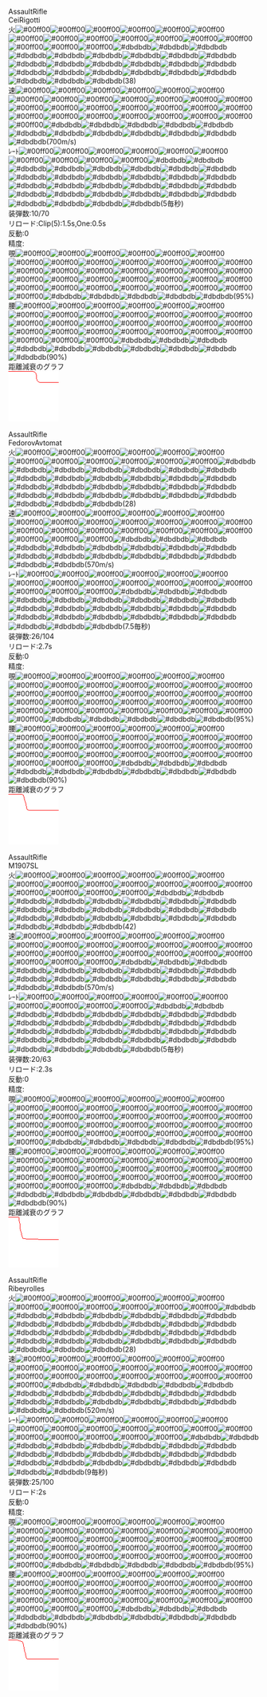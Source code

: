   
AssaultRifle  
CeiRigotti  
火![#00ff00](http://placehold.jp/00ff00/00ff00/10x10.png)![#00ff00](http://placehold.jp/00ff00/00ff00/10x10.png)![#00ff00](http://placehold.jp/00ff00/00ff00/10x10.png)![#00ff00](http://placehold.jp/00ff00/00ff00/10x10.png)![#00ff00](http://placehold.jp/00ff00/00ff00/10x10.png)![#00ff00](http://placehold.jp/00ff00/00ff00/10x10.png)![#00ff00](http://placehold.jp/00ff00/00ff00/10x10.png)![#00ff00](http://placehold.jp/00ff00/00ff00/10x10.png)![#00ff00](http://placehold.jp/00ff00/00ff00/10x10.png)![#00ff00](http://placehold.jp/00ff00/00ff00/10x10.png)![#00ff00](http://placehold.jp/00ff00/00ff00/10x10.png)![#00ff00](http://placehold.jp/00ff00/00ff00/10x10.png)![#00ff00](http://placehold.jp/00ff00/00ff00/10x10.png)![#00ff00](http://placehold.jp/00ff00/00ff00/10x10.png)![#00ff00](http://placehold.jp/00ff00/00ff00/10x10.png)![#00ff00](http://placehold.jp/00ff00/00ff00/10x10.png)![#dbdbdb](http://placehold.jp/000000/0000000/10x10.png)![#dbdbdb](http://placehold.jp/000000/0000000/10x10.png)![#dbdbdb](http://placehold.jp/000000/0000000/10x10.png)![#dbdbdb](http://placehold.jp/000000/0000000/10x10.png)![#dbdbdb](http://placehold.jp/000000/0000000/10x10.png)![#dbdbdb](http://placehold.jp/000000/0000000/10x10.png)![#dbdbdb](http://placehold.jp/000000/0000000/10x10.png)![#dbdbdb](http://placehold.jp/000000/0000000/10x10.png)![#dbdbdb](http://placehold.jp/000000/0000000/10x10.png)![#dbdbdb](http://placehold.jp/000000/0000000/10x10.png)![#dbdbdb](http://placehold.jp/000000/0000000/10x10.png)![#dbdbdb](http://placehold.jp/000000/0000000/10x10.png)![#dbdbdb](http://placehold.jp/000000/0000000/10x10.png)![#dbdbdb](http://placehold.jp/000000/0000000/10x10.png)![#dbdbdb](http://placehold.jp/000000/0000000/10x10.png)![#dbdbdb](http://placehold.jp/000000/0000000/10x10.png)![#dbdbdb](http://placehold.jp/000000/0000000/10x10.png)![#dbdbdb](http://placehold.jp/000000/0000000/10x10.png)![#dbdbdb](http://placehold.jp/000000/0000000/10x10.png)![#dbdbdb](http://placehold.jp/000000/0000000/10x10.png)![#dbdbdb](http://placehold.jp/000000/0000000/10x10.png)![#dbdbdb](http://placehold.jp/000000/0000000/10x10.png)![#dbdbdb](http://placehold.jp/000000/0000000/10x10.png)![#dbdbdb](http://placehold.jp/000000/0000000/10x10.png)(38)  
速![#00ff00](http://placehold.jp/00ff00/00ff00/10x10.png)![#00ff00](http://placehold.jp/00ff00/00ff00/10x10.png)![#00ff00](http://placehold.jp/00ff00/00ff00/10x10.png)![#00ff00](http://placehold.jp/00ff00/00ff00/10x10.png)![#00ff00](http://placehold.jp/00ff00/00ff00/10x10.png)![#00ff00](http://placehold.jp/00ff00/00ff00/10x10.png)![#00ff00](http://placehold.jp/00ff00/00ff00/10x10.png)![#00ff00](http://placehold.jp/00ff00/00ff00/10x10.png)![#00ff00](http://placehold.jp/00ff00/00ff00/10x10.png)![#00ff00](http://placehold.jp/00ff00/00ff00/10x10.png)![#00ff00](http://placehold.jp/00ff00/00ff00/10x10.png)![#00ff00](http://placehold.jp/00ff00/00ff00/10x10.png)![#00ff00](http://placehold.jp/00ff00/00ff00/10x10.png)![#00ff00](http://placehold.jp/00ff00/00ff00/10x10.png)![#00ff00](http://placehold.jp/00ff00/00ff00/10x10.png)![#00ff00](http://placehold.jp/00ff00/00ff00/10x10.png)![#00ff00](http://placehold.jp/00ff00/00ff00/10x10.png)![#00ff00](http://placehold.jp/00ff00/00ff00/10x10.png)![#00ff00](http://placehold.jp/00ff00/00ff00/10x10.png)![#00ff00](http://placehold.jp/00ff00/00ff00/10x10.png)![#00ff00](http://placehold.jp/00ff00/00ff00/10x10.png)![#00ff00](http://placehold.jp/00ff00/00ff00/10x10.png)![#00ff00](http://placehold.jp/00ff00/00ff00/10x10.png)![#00ff00](http://placehold.jp/00ff00/00ff00/10x10.png)![#00ff00](http://placehold.jp/00ff00/00ff00/10x10.png)![#00ff00](http://placehold.jp/00ff00/00ff00/10x10.png)![#00ff00](http://placehold.jp/00ff00/00ff00/10x10.png)![#00ff00](http://placehold.jp/00ff00/00ff00/10x10.png)![#dbdbdb](http://placehold.jp/000000/0000000/10x10.png)![#dbdbdb](http://placehold.jp/000000/0000000/10x10.png)![#dbdbdb](http://placehold.jp/000000/0000000/10x10.png)![#dbdbdb](http://placehold.jp/000000/0000000/10x10.png)![#dbdbdb](http://placehold.jp/000000/0000000/10x10.png)![#dbdbdb](http://placehold.jp/000000/0000000/10x10.png)![#dbdbdb](http://placehold.jp/000000/0000000/10x10.png)![#dbdbdb](http://placehold.jp/000000/0000000/10x10.png)![#dbdbdb](http://placehold.jp/000000/0000000/10x10.png)![#dbdbdb](http://placehold.jp/000000/0000000/10x10.png)![#dbdbdb](http://placehold.jp/000000/0000000/10x10.png)![#dbdbdb](http://placehold.jp/000000/0000000/10x10.png)(700m/s)  
ﾚｰﾄ![#00ff00](http://placehold.jp/00ff00/00ff00/10x10.png)![#00ff00](http://placehold.jp/00ff00/00ff00/10x10.png)![#00ff00](http://placehold.jp/00ff00/00ff00/10x10.png)![#00ff00](http://placehold.jp/00ff00/00ff00/10x10.png)![#00ff00](http://placehold.jp/00ff00/00ff00/10x10.png)![#00ff00](http://placehold.jp/00ff00/00ff00/10x10.png)![#00ff00](http://placehold.jp/00ff00/00ff00/10x10.png)![#00ff00](http://placehold.jp/00ff00/00ff00/10x10.png)![#00ff00](http://placehold.jp/00ff00/00ff00/10x10.png)![#00ff00](http://placehold.jp/00ff00/00ff00/10x10.png)![#dbdbdb](http://placehold.jp/000000/0000000/10x10.png)![#dbdbdb](http://placehold.jp/000000/0000000/10x10.png)![#dbdbdb](http://placehold.jp/000000/0000000/10x10.png)![#dbdbdb](http://placehold.jp/000000/0000000/10x10.png)![#dbdbdb](http://placehold.jp/000000/0000000/10x10.png)![#dbdbdb](http://placehold.jp/000000/0000000/10x10.png)![#dbdbdb](http://placehold.jp/000000/0000000/10x10.png)![#dbdbdb](http://placehold.jp/000000/0000000/10x10.png)![#dbdbdb](http://placehold.jp/000000/0000000/10x10.png)![#dbdbdb](http://placehold.jp/000000/0000000/10x10.png)![#dbdbdb](http://placehold.jp/000000/0000000/10x10.png)![#dbdbdb](http://placehold.jp/000000/0000000/10x10.png)![#dbdbdb](http://placehold.jp/000000/0000000/10x10.png)![#dbdbdb](http://placehold.jp/000000/0000000/10x10.png)![#dbdbdb](http://placehold.jp/000000/0000000/10x10.png)![#dbdbdb](http://placehold.jp/000000/0000000/10x10.png)![#dbdbdb](http://placehold.jp/000000/0000000/10x10.png)![#dbdbdb](http://placehold.jp/000000/0000000/10x10.png)![#dbdbdb](http://placehold.jp/000000/0000000/10x10.png)![#dbdbdb](http://placehold.jp/000000/0000000/10x10.png)![#dbdbdb](http://placehold.jp/000000/0000000/10x10.png)![#dbdbdb](http://placehold.jp/000000/0000000/10x10.png)![#dbdbdb](http://placehold.jp/000000/0000000/10x10.png)![#dbdbdb](http://placehold.jp/000000/0000000/10x10.png)![#dbdbdb](http://placehold.jp/000000/0000000/10x10.png)![#dbdbdb](http://placehold.jp/000000/0000000/10x10.png)![#dbdbdb](http://placehold.jp/000000/0000000/10x10.png)![#dbdbdb](http://placehold.jp/000000/0000000/10x10.png)![#dbdbdb](http://placehold.jp/000000/0000000/10x10.png)![#dbdbdb](http://placehold.jp/000000/0000000/10x10.png)(5毎秒)  
装弾数:10/70  
リロード:Clip(5):1.5s,One:0.5s  
反動:0  
精度:  
覗![#00ff00](http://placehold.jp/00ff00/00ff00/10x10.png)![#00ff00](http://placehold.jp/00ff00/00ff00/10x10.png)![#00ff00](http://placehold.jp/00ff00/00ff00/10x10.png)![#00ff00](http://placehold.jp/00ff00/00ff00/10x10.png)![#00ff00](http://placehold.jp/00ff00/00ff00/10x10.png)![#00ff00](http://placehold.jp/00ff00/00ff00/10x10.png)![#00ff00](http://placehold.jp/00ff00/00ff00/10x10.png)![#00ff00](http://placehold.jp/00ff00/00ff00/10x10.png)![#00ff00](http://placehold.jp/00ff00/00ff00/10x10.png)![#00ff00](http://placehold.jp/00ff00/00ff00/10x10.png)![#00ff00](http://placehold.jp/00ff00/00ff00/10x10.png)![#00ff00](http://placehold.jp/00ff00/00ff00/10x10.png)![#00ff00](http://placehold.jp/00ff00/00ff00/10x10.png)![#00ff00](http://placehold.jp/00ff00/00ff00/10x10.png)![#00ff00](http://placehold.jp/00ff00/00ff00/10x10.png)![#00ff00](http://placehold.jp/00ff00/00ff00/10x10.png)![#00ff00](http://placehold.jp/00ff00/00ff00/10x10.png)![#00ff00](http://placehold.jp/00ff00/00ff00/10x10.png)![#00ff00](http://placehold.jp/00ff00/00ff00/10x10.png)![#00ff00](http://placehold.jp/00ff00/00ff00/10x10.png)![#00ff00](http://placehold.jp/00ff00/00ff00/10x10.png)![#00ff00](http://placehold.jp/00ff00/00ff00/10x10.png)![#00ff00](http://placehold.jp/00ff00/00ff00/10x10.png)![#00ff00](http://placehold.jp/00ff00/00ff00/10x10.png)![#00ff00](http://placehold.jp/00ff00/00ff00/10x10.png)![#00ff00](http://placehold.jp/00ff00/00ff00/10x10.png)![#00ff00](http://placehold.jp/00ff00/00ff00/10x10.png)![#00ff00](http://placehold.jp/00ff00/00ff00/10x10.png)![#00ff00](http://placehold.jp/00ff00/00ff00/10x10.png)![#00ff00](http://placehold.jp/00ff00/00ff00/10x10.png)![#00ff00](http://placehold.jp/00ff00/00ff00/10x10.png)![#00ff00](http://placehold.jp/00ff00/00ff00/10x10.png)![#00ff00](http://placehold.jp/00ff00/00ff00/10x10.png)![#00ff00](http://placehold.jp/00ff00/00ff00/10x10.png)![#00ff00](http://placehold.jp/00ff00/00ff00/10x10.png)![#dbdbdb](http://placehold.jp/000000/0000000/10x10.png)![#dbdbdb](http://placehold.jp/000000/0000000/10x10.png)![#dbdbdb](http://placehold.jp/000000/0000000/10x10.png)![#dbdbdb](http://placehold.jp/000000/0000000/10x10.png)![#dbdbdb](http://placehold.jp/000000/0000000/10x10.png)(95%)  
腰![#00ff00](http://placehold.jp/00ff00/00ff00/10x10.png)![#00ff00](http://placehold.jp/00ff00/00ff00/10x10.png)![#00ff00](http://placehold.jp/00ff00/00ff00/10x10.png)![#00ff00](http://placehold.jp/00ff00/00ff00/10x10.png)![#00ff00](http://placehold.jp/00ff00/00ff00/10x10.png)![#00ff00](http://placehold.jp/00ff00/00ff00/10x10.png)![#00ff00](http://placehold.jp/00ff00/00ff00/10x10.png)![#00ff00](http://placehold.jp/00ff00/00ff00/10x10.png)![#00ff00](http://placehold.jp/00ff00/00ff00/10x10.png)![#00ff00](http://placehold.jp/00ff00/00ff00/10x10.png)![#00ff00](http://placehold.jp/00ff00/00ff00/10x10.png)![#00ff00](http://placehold.jp/00ff00/00ff00/10x10.png)![#00ff00](http://placehold.jp/00ff00/00ff00/10x10.png)![#00ff00](http://placehold.jp/00ff00/00ff00/10x10.png)![#00ff00](http://placehold.jp/00ff00/00ff00/10x10.png)![#00ff00](http://placehold.jp/00ff00/00ff00/10x10.png)![#00ff00](http://placehold.jp/00ff00/00ff00/10x10.png)![#00ff00](http://placehold.jp/00ff00/00ff00/10x10.png)![#00ff00](http://placehold.jp/00ff00/00ff00/10x10.png)![#00ff00](http://placehold.jp/00ff00/00ff00/10x10.png)![#00ff00](http://placehold.jp/00ff00/00ff00/10x10.png)![#00ff00](http://placehold.jp/00ff00/00ff00/10x10.png)![#00ff00](http://placehold.jp/00ff00/00ff00/10x10.png)![#00ff00](http://placehold.jp/00ff00/00ff00/10x10.png)![#00ff00](http://placehold.jp/00ff00/00ff00/10x10.png)![#00ff00](http://placehold.jp/00ff00/00ff00/10x10.png)![#00ff00](http://placehold.jp/00ff00/00ff00/10x10.png)![#00ff00](http://placehold.jp/00ff00/00ff00/10x10.png)![#00ff00](http://placehold.jp/00ff00/00ff00/10x10.png)![#00ff00](http://placehold.jp/00ff00/00ff00/10x10.png)![#dbdbdb](http://placehold.jp/000000/0000000/10x10.png)![#dbdbdb](http://placehold.jp/000000/0000000/10x10.png)![#dbdbdb](http://placehold.jp/000000/0000000/10x10.png)![#dbdbdb](http://placehold.jp/000000/0000000/10x10.png)![#dbdbdb](http://placehold.jp/000000/0000000/10x10.png)![#dbdbdb](http://placehold.jp/000000/0000000/10x10.png)![#dbdbdb](http://placehold.jp/000000/0000000/10x10.png)![#dbdbdb](http://placehold.jp/000000/0000000/10x10.png)![#dbdbdb](http://placehold.jp/000000/0000000/10x10.png)![#dbdbdb](http://placehold.jp/000000/0000000/10x10.png)(90%)  
距離減衰のグラフ  
![CeiRigotti](https://raw.githubusercontent.com/MineDeepRock/MineDeepRock.github.io/master/data/CeiRigotti.png)
  
AssaultRifle  
FedorovAvtomat  
火![#00ff00](http://placehold.jp/00ff00/00ff00/10x10.png)![#00ff00](http://placehold.jp/00ff00/00ff00/10x10.png)![#00ff00](http://placehold.jp/00ff00/00ff00/10x10.png)![#00ff00](http://placehold.jp/00ff00/00ff00/10x10.png)![#00ff00](http://placehold.jp/00ff00/00ff00/10x10.png)![#00ff00](http://placehold.jp/00ff00/00ff00/10x10.png)![#00ff00](http://placehold.jp/00ff00/00ff00/10x10.png)![#00ff00](http://placehold.jp/00ff00/00ff00/10x10.png)![#00ff00](http://placehold.jp/00ff00/00ff00/10x10.png)![#00ff00](http://placehold.jp/00ff00/00ff00/10x10.png)![#00ff00](http://placehold.jp/00ff00/00ff00/10x10.png)![#00ff00](http://placehold.jp/00ff00/00ff00/10x10.png)![#dbdbdb](http://placehold.jp/000000/0000000/10x10.png)![#dbdbdb](http://placehold.jp/000000/0000000/10x10.png)![#dbdbdb](http://placehold.jp/000000/0000000/10x10.png)![#dbdbdb](http://placehold.jp/000000/0000000/10x10.png)![#dbdbdb](http://placehold.jp/000000/0000000/10x10.png)![#dbdbdb](http://placehold.jp/000000/0000000/10x10.png)![#dbdbdb](http://placehold.jp/000000/0000000/10x10.png)![#dbdbdb](http://placehold.jp/000000/0000000/10x10.png)![#dbdbdb](http://placehold.jp/000000/0000000/10x10.png)![#dbdbdb](http://placehold.jp/000000/0000000/10x10.png)![#dbdbdb](http://placehold.jp/000000/0000000/10x10.png)![#dbdbdb](http://placehold.jp/000000/0000000/10x10.png)![#dbdbdb](http://placehold.jp/000000/0000000/10x10.png)![#dbdbdb](http://placehold.jp/000000/0000000/10x10.png)![#dbdbdb](http://placehold.jp/000000/0000000/10x10.png)![#dbdbdb](http://placehold.jp/000000/0000000/10x10.png)![#dbdbdb](http://placehold.jp/000000/0000000/10x10.png)![#dbdbdb](http://placehold.jp/000000/0000000/10x10.png)![#dbdbdb](http://placehold.jp/000000/0000000/10x10.png)![#dbdbdb](http://placehold.jp/000000/0000000/10x10.png)![#dbdbdb](http://placehold.jp/000000/0000000/10x10.png)![#dbdbdb](http://placehold.jp/000000/0000000/10x10.png)![#dbdbdb](http://placehold.jp/000000/0000000/10x10.png)![#dbdbdb](http://placehold.jp/000000/0000000/10x10.png)![#dbdbdb](http://placehold.jp/000000/0000000/10x10.png)![#dbdbdb](http://placehold.jp/000000/0000000/10x10.png)![#dbdbdb](http://placehold.jp/000000/0000000/10x10.png)![#dbdbdb](http://placehold.jp/000000/0000000/10x10.png)(28)  
速![#00ff00](http://placehold.jp/00ff00/00ff00/10x10.png)![#00ff00](http://placehold.jp/00ff00/00ff00/10x10.png)![#00ff00](http://placehold.jp/00ff00/00ff00/10x10.png)![#00ff00](http://placehold.jp/00ff00/00ff00/10x10.png)![#00ff00](http://placehold.jp/00ff00/00ff00/10x10.png)![#00ff00](http://placehold.jp/00ff00/00ff00/10x10.png)![#00ff00](http://placehold.jp/00ff00/00ff00/10x10.png)![#00ff00](http://placehold.jp/00ff00/00ff00/10x10.png)![#00ff00](http://placehold.jp/00ff00/00ff00/10x10.png)![#00ff00](http://placehold.jp/00ff00/00ff00/10x10.png)![#00ff00](http://placehold.jp/00ff00/00ff00/10x10.png)![#00ff00](http://placehold.jp/00ff00/00ff00/10x10.png)![#00ff00](http://placehold.jp/00ff00/00ff00/10x10.png)![#00ff00](http://placehold.jp/00ff00/00ff00/10x10.png)![#00ff00](http://placehold.jp/00ff00/00ff00/10x10.png)![#00ff00](http://placehold.jp/00ff00/00ff00/10x10.png)![#00ff00](http://placehold.jp/00ff00/00ff00/10x10.png)![#00ff00](http://placehold.jp/00ff00/00ff00/10x10.png)![#00ff00](http://placehold.jp/00ff00/00ff00/10x10.png)![#00ff00](http://placehold.jp/00ff00/00ff00/10x10.png)![#00ff00](http://placehold.jp/00ff00/00ff00/10x10.png)![#00ff00](http://placehold.jp/00ff00/00ff00/10x10.png)![#00ff00](http://placehold.jp/00ff00/00ff00/10x10.png)![#dbdbdb](http://placehold.jp/000000/0000000/10x10.png)![#dbdbdb](http://placehold.jp/000000/0000000/10x10.png)![#dbdbdb](http://placehold.jp/000000/0000000/10x10.png)![#dbdbdb](http://placehold.jp/000000/0000000/10x10.png)![#dbdbdb](http://placehold.jp/000000/0000000/10x10.png)![#dbdbdb](http://placehold.jp/000000/0000000/10x10.png)![#dbdbdb](http://placehold.jp/000000/0000000/10x10.png)![#dbdbdb](http://placehold.jp/000000/0000000/10x10.png)![#dbdbdb](http://placehold.jp/000000/0000000/10x10.png)![#dbdbdb](http://placehold.jp/000000/0000000/10x10.png)![#dbdbdb](http://placehold.jp/000000/0000000/10x10.png)![#dbdbdb](http://placehold.jp/000000/0000000/10x10.png)![#dbdbdb](http://placehold.jp/000000/0000000/10x10.png)![#dbdbdb](http://placehold.jp/000000/0000000/10x10.png)![#dbdbdb](http://placehold.jp/000000/0000000/10x10.png)![#dbdbdb](http://placehold.jp/000000/0000000/10x10.png)![#dbdbdb](http://placehold.jp/000000/0000000/10x10.png)(570m/s)  
ﾚｰﾄ![#00ff00](http://placehold.jp/00ff00/00ff00/10x10.png)![#00ff00](http://placehold.jp/00ff00/00ff00/10x10.png)![#00ff00](http://placehold.jp/00ff00/00ff00/10x10.png)![#00ff00](http://placehold.jp/00ff00/00ff00/10x10.png)![#00ff00](http://placehold.jp/00ff00/00ff00/10x10.png)![#00ff00](http://placehold.jp/00ff00/00ff00/10x10.png)![#00ff00](http://placehold.jp/00ff00/00ff00/10x10.png)![#00ff00](http://placehold.jp/00ff00/00ff00/10x10.png)![#00ff00](http://placehold.jp/00ff00/00ff00/10x10.png)![#00ff00](http://placehold.jp/00ff00/00ff00/10x10.png)![#00ff00](http://placehold.jp/00ff00/00ff00/10x10.png)![#00ff00](http://placehold.jp/00ff00/00ff00/10x10.png)![#00ff00](http://placehold.jp/00ff00/00ff00/10x10.png)![#00ff00](http://placehold.jp/00ff00/00ff00/10x10.png)![#00ff00](http://placehold.jp/00ff00/00ff00/10x10.png)![#00ff00](http://placehold.jp/00ff00/00ff00/10x10.png)![#dbdbdb](http://placehold.jp/000000/0000000/10x10.png)![#dbdbdb](http://placehold.jp/000000/0000000/10x10.png)![#dbdbdb](http://placehold.jp/000000/0000000/10x10.png)![#dbdbdb](http://placehold.jp/000000/0000000/10x10.png)![#dbdbdb](http://placehold.jp/000000/0000000/10x10.png)![#dbdbdb](http://placehold.jp/000000/0000000/10x10.png)![#dbdbdb](http://placehold.jp/000000/0000000/10x10.png)![#dbdbdb](http://placehold.jp/000000/0000000/10x10.png)![#dbdbdb](http://placehold.jp/000000/0000000/10x10.png)![#dbdbdb](http://placehold.jp/000000/0000000/10x10.png)![#dbdbdb](http://placehold.jp/000000/0000000/10x10.png)![#dbdbdb](http://placehold.jp/000000/0000000/10x10.png)![#dbdbdb](http://placehold.jp/000000/0000000/10x10.png)![#dbdbdb](http://placehold.jp/000000/0000000/10x10.png)![#dbdbdb](http://placehold.jp/000000/0000000/10x10.png)![#dbdbdb](http://placehold.jp/000000/0000000/10x10.png)![#dbdbdb](http://placehold.jp/000000/0000000/10x10.png)![#dbdbdb](http://placehold.jp/000000/0000000/10x10.png)![#dbdbdb](http://placehold.jp/000000/0000000/10x10.png)![#dbdbdb](http://placehold.jp/000000/0000000/10x10.png)![#dbdbdb](http://placehold.jp/000000/0000000/10x10.png)![#dbdbdb](http://placehold.jp/000000/0000000/10x10.png)![#dbdbdb](http://placehold.jp/000000/0000000/10x10.png)![#dbdbdb](http://placehold.jp/000000/0000000/10x10.png)(7.5毎秒)  
装弾数:26/104  
リロード:2.7s  
反動:0  
精度:  
覗![#00ff00](http://placehold.jp/00ff00/00ff00/10x10.png)![#00ff00](http://placehold.jp/00ff00/00ff00/10x10.png)![#00ff00](http://placehold.jp/00ff00/00ff00/10x10.png)![#00ff00](http://placehold.jp/00ff00/00ff00/10x10.png)![#00ff00](http://placehold.jp/00ff00/00ff00/10x10.png)![#00ff00](http://placehold.jp/00ff00/00ff00/10x10.png)![#00ff00](http://placehold.jp/00ff00/00ff00/10x10.png)![#00ff00](http://placehold.jp/00ff00/00ff00/10x10.png)![#00ff00](http://placehold.jp/00ff00/00ff00/10x10.png)![#00ff00](http://placehold.jp/00ff00/00ff00/10x10.png)![#00ff00](http://placehold.jp/00ff00/00ff00/10x10.png)![#00ff00](http://placehold.jp/00ff00/00ff00/10x10.png)![#00ff00](http://placehold.jp/00ff00/00ff00/10x10.png)![#00ff00](http://placehold.jp/00ff00/00ff00/10x10.png)![#00ff00](http://placehold.jp/00ff00/00ff00/10x10.png)![#00ff00](http://placehold.jp/00ff00/00ff00/10x10.png)![#00ff00](http://placehold.jp/00ff00/00ff00/10x10.png)![#00ff00](http://placehold.jp/00ff00/00ff00/10x10.png)![#00ff00](http://placehold.jp/00ff00/00ff00/10x10.png)![#00ff00](http://placehold.jp/00ff00/00ff00/10x10.png)![#00ff00](http://placehold.jp/00ff00/00ff00/10x10.png)![#00ff00](http://placehold.jp/00ff00/00ff00/10x10.png)![#00ff00](http://placehold.jp/00ff00/00ff00/10x10.png)![#00ff00](http://placehold.jp/00ff00/00ff00/10x10.png)![#00ff00](http://placehold.jp/00ff00/00ff00/10x10.png)![#00ff00](http://placehold.jp/00ff00/00ff00/10x10.png)![#00ff00](http://placehold.jp/00ff00/00ff00/10x10.png)![#00ff00](http://placehold.jp/00ff00/00ff00/10x10.png)![#00ff00](http://placehold.jp/00ff00/00ff00/10x10.png)![#00ff00](http://placehold.jp/00ff00/00ff00/10x10.png)![#00ff00](http://placehold.jp/00ff00/00ff00/10x10.png)![#00ff00](http://placehold.jp/00ff00/00ff00/10x10.png)![#00ff00](http://placehold.jp/00ff00/00ff00/10x10.png)![#00ff00](http://placehold.jp/00ff00/00ff00/10x10.png)![#00ff00](http://placehold.jp/00ff00/00ff00/10x10.png)![#dbdbdb](http://placehold.jp/000000/0000000/10x10.png)![#dbdbdb](http://placehold.jp/000000/0000000/10x10.png)![#dbdbdb](http://placehold.jp/000000/0000000/10x10.png)![#dbdbdb](http://placehold.jp/000000/0000000/10x10.png)![#dbdbdb](http://placehold.jp/000000/0000000/10x10.png)(95%)  
腰![#00ff00](http://placehold.jp/00ff00/00ff00/10x10.png)![#00ff00](http://placehold.jp/00ff00/00ff00/10x10.png)![#00ff00](http://placehold.jp/00ff00/00ff00/10x10.png)![#00ff00](http://placehold.jp/00ff00/00ff00/10x10.png)![#00ff00](http://placehold.jp/00ff00/00ff00/10x10.png)![#00ff00](http://placehold.jp/00ff00/00ff00/10x10.png)![#00ff00](http://placehold.jp/00ff00/00ff00/10x10.png)![#00ff00](http://placehold.jp/00ff00/00ff00/10x10.png)![#00ff00](http://placehold.jp/00ff00/00ff00/10x10.png)![#00ff00](http://placehold.jp/00ff00/00ff00/10x10.png)![#00ff00](http://placehold.jp/00ff00/00ff00/10x10.png)![#00ff00](http://placehold.jp/00ff00/00ff00/10x10.png)![#00ff00](http://placehold.jp/00ff00/00ff00/10x10.png)![#00ff00](http://placehold.jp/00ff00/00ff00/10x10.png)![#00ff00](http://placehold.jp/00ff00/00ff00/10x10.png)![#00ff00](http://placehold.jp/00ff00/00ff00/10x10.png)![#00ff00](http://placehold.jp/00ff00/00ff00/10x10.png)![#00ff00](http://placehold.jp/00ff00/00ff00/10x10.png)![#00ff00](http://placehold.jp/00ff00/00ff00/10x10.png)![#00ff00](http://placehold.jp/00ff00/00ff00/10x10.png)![#00ff00](http://placehold.jp/00ff00/00ff00/10x10.png)![#00ff00](http://placehold.jp/00ff00/00ff00/10x10.png)![#00ff00](http://placehold.jp/00ff00/00ff00/10x10.png)![#00ff00](http://placehold.jp/00ff00/00ff00/10x10.png)![#00ff00](http://placehold.jp/00ff00/00ff00/10x10.png)![#00ff00](http://placehold.jp/00ff00/00ff00/10x10.png)![#00ff00](http://placehold.jp/00ff00/00ff00/10x10.png)![#00ff00](http://placehold.jp/00ff00/00ff00/10x10.png)![#00ff00](http://placehold.jp/00ff00/00ff00/10x10.png)![#00ff00](http://placehold.jp/00ff00/00ff00/10x10.png)![#dbdbdb](http://placehold.jp/000000/0000000/10x10.png)![#dbdbdb](http://placehold.jp/000000/0000000/10x10.png)![#dbdbdb](http://placehold.jp/000000/0000000/10x10.png)![#dbdbdb](http://placehold.jp/000000/0000000/10x10.png)![#dbdbdb](http://placehold.jp/000000/0000000/10x10.png)![#dbdbdb](http://placehold.jp/000000/0000000/10x10.png)![#dbdbdb](http://placehold.jp/000000/0000000/10x10.png)![#dbdbdb](http://placehold.jp/000000/0000000/10x10.png)![#dbdbdb](http://placehold.jp/000000/0000000/10x10.png)![#dbdbdb](http://placehold.jp/000000/0000000/10x10.png)(90%)  
距離減衰のグラフ  
![FedorovAvtomat](https://raw.githubusercontent.com/MineDeepRock/MineDeepRock.github.io/master/data/FedorovAvtomat.png)
  
AssaultRifle  
M1907SL  
火![#00ff00](http://placehold.jp/00ff00/00ff00/10x10.png)![#00ff00](http://placehold.jp/00ff00/00ff00/10x10.png)![#00ff00](http://placehold.jp/00ff00/00ff00/10x10.png)![#00ff00](http://placehold.jp/00ff00/00ff00/10x10.png)![#00ff00](http://placehold.jp/00ff00/00ff00/10x10.png)![#00ff00](http://placehold.jp/00ff00/00ff00/10x10.png)![#00ff00](http://placehold.jp/00ff00/00ff00/10x10.png)![#00ff00](http://placehold.jp/00ff00/00ff00/10x10.png)![#00ff00](http://placehold.jp/00ff00/00ff00/10x10.png)![#00ff00](http://placehold.jp/00ff00/00ff00/10x10.png)![#00ff00](http://placehold.jp/00ff00/00ff00/10x10.png)![#00ff00](http://placehold.jp/00ff00/00ff00/10x10.png)![#00ff00](http://placehold.jp/00ff00/00ff00/10x10.png)![#00ff00](http://placehold.jp/00ff00/00ff00/10x10.png)![#00ff00](http://placehold.jp/00ff00/00ff00/10x10.png)![#00ff00](http://placehold.jp/00ff00/00ff00/10x10.png)![#00ff00](http://placehold.jp/00ff00/00ff00/10x10.png)![#dbdbdb](http://placehold.jp/000000/0000000/10x10.png)![#dbdbdb](http://placehold.jp/000000/0000000/10x10.png)![#dbdbdb](http://placehold.jp/000000/0000000/10x10.png)![#dbdbdb](http://placehold.jp/000000/0000000/10x10.png)![#dbdbdb](http://placehold.jp/000000/0000000/10x10.png)![#dbdbdb](http://placehold.jp/000000/0000000/10x10.png)![#dbdbdb](http://placehold.jp/000000/0000000/10x10.png)![#dbdbdb](http://placehold.jp/000000/0000000/10x10.png)![#dbdbdb](http://placehold.jp/000000/0000000/10x10.png)![#dbdbdb](http://placehold.jp/000000/0000000/10x10.png)![#dbdbdb](http://placehold.jp/000000/0000000/10x10.png)![#dbdbdb](http://placehold.jp/000000/0000000/10x10.png)![#dbdbdb](http://placehold.jp/000000/0000000/10x10.png)![#dbdbdb](http://placehold.jp/000000/0000000/10x10.png)![#dbdbdb](http://placehold.jp/000000/0000000/10x10.png)![#dbdbdb](http://placehold.jp/000000/0000000/10x10.png)![#dbdbdb](http://placehold.jp/000000/0000000/10x10.png)![#dbdbdb](http://placehold.jp/000000/0000000/10x10.png)![#dbdbdb](http://placehold.jp/000000/0000000/10x10.png)![#dbdbdb](http://placehold.jp/000000/0000000/10x10.png)![#dbdbdb](http://placehold.jp/000000/0000000/10x10.png)![#dbdbdb](http://placehold.jp/000000/0000000/10x10.png)![#dbdbdb](http://placehold.jp/000000/0000000/10x10.png)(42)  
速![#00ff00](http://placehold.jp/00ff00/00ff00/10x10.png)![#00ff00](http://placehold.jp/00ff00/00ff00/10x10.png)![#00ff00](http://placehold.jp/00ff00/00ff00/10x10.png)![#00ff00](http://placehold.jp/00ff00/00ff00/10x10.png)![#00ff00](http://placehold.jp/00ff00/00ff00/10x10.png)![#00ff00](http://placehold.jp/00ff00/00ff00/10x10.png)![#00ff00](http://placehold.jp/00ff00/00ff00/10x10.png)![#00ff00](http://placehold.jp/00ff00/00ff00/10x10.png)![#00ff00](http://placehold.jp/00ff00/00ff00/10x10.png)![#00ff00](http://placehold.jp/00ff00/00ff00/10x10.png)![#00ff00](http://placehold.jp/00ff00/00ff00/10x10.png)![#00ff00](http://placehold.jp/00ff00/00ff00/10x10.png)![#00ff00](http://placehold.jp/00ff00/00ff00/10x10.png)![#00ff00](http://placehold.jp/00ff00/00ff00/10x10.png)![#00ff00](http://placehold.jp/00ff00/00ff00/10x10.png)![#00ff00](http://placehold.jp/00ff00/00ff00/10x10.png)![#00ff00](http://placehold.jp/00ff00/00ff00/10x10.png)![#00ff00](http://placehold.jp/00ff00/00ff00/10x10.png)![#00ff00](http://placehold.jp/00ff00/00ff00/10x10.png)![#00ff00](http://placehold.jp/00ff00/00ff00/10x10.png)![#00ff00](http://placehold.jp/00ff00/00ff00/10x10.png)![#00ff00](http://placehold.jp/00ff00/00ff00/10x10.png)![#00ff00](http://placehold.jp/00ff00/00ff00/10x10.png)![#dbdbdb](http://placehold.jp/000000/0000000/10x10.png)![#dbdbdb](http://placehold.jp/000000/0000000/10x10.png)![#dbdbdb](http://placehold.jp/000000/0000000/10x10.png)![#dbdbdb](http://placehold.jp/000000/0000000/10x10.png)![#dbdbdb](http://placehold.jp/000000/0000000/10x10.png)![#dbdbdb](http://placehold.jp/000000/0000000/10x10.png)![#dbdbdb](http://placehold.jp/000000/0000000/10x10.png)![#dbdbdb](http://placehold.jp/000000/0000000/10x10.png)![#dbdbdb](http://placehold.jp/000000/0000000/10x10.png)![#dbdbdb](http://placehold.jp/000000/0000000/10x10.png)![#dbdbdb](http://placehold.jp/000000/0000000/10x10.png)![#dbdbdb](http://placehold.jp/000000/0000000/10x10.png)![#dbdbdb](http://placehold.jp/000000/0000000/10x10.png)![#dbdbdb](http://placehold.jp/000000/0000000/10x10.png)![#dbdbdb](http://placehold.jp/000000/0000000/10x10.png)![#dbdbdb](http://placehold.jp/000000/0000000/10x10.png)![#dbdbdb](http://placehold.jp/000000/0000000/10x10.png)(570m/s)  
ﾚｰﾄ![#00ff00](http://placehold.jp/00ff00/00ff00/10x10.png)![#00ff00](http://placehold.jp/00ff00/00ff00/10x10.png)![#00ff00](http://placehold.jp/00ff00/00ff00/10x10.png)![#00ff00](http://placehold.jp/00ff00/00ff00/10x10.png)![#00ff00](http://placehold.jp/00ff00/00ff00/10x10.png)![#00ff00](http://placehold.jp/00ff00/00ff00/10x10.png)![#00ff00](http://placehold.jp/00ff00/00ff00/10x10.png)![#00ff00](http://placehold.jp/00ff00/00ff00/10x10.png)![#00ff00](http://placehold.jp/00ff00/00ff00/10x10.png)![#00ff00](http://placehold.jp/00ff00/00ff00/10x10.png)![#dbdbdb](http://placehold.jp/000000/0000000/10x10.png)![#dbdbdb](http://placehold.jp/000000/0000000/10x10.png)![#dbdbdb](http://placehold.jp/000000/0000000/10x10.png)![#dbdbdb](http://placehold.jp/000000/0000000/10x10.png)![#dbdbdb](http://placehold.jp/000000/0000000/10x10.png)![#dbdbdb](http://placehold.jp/000000/0000000/10x10.png)![#dbdbdb](http://placehold.jp/000000/0000000/10x10.png)![#dbdbdb](http://placehold.jp/000000/0000000/10x10.png)![#dbdbdb](http://placehold.jp/000000/0000000/10x10.png)![#dbdbdb](http://placehold.jp/000000/0000000/10x10.png)![#dbdbdb](http://placehold.jp/000000/0000000/10x10.png)![#dbdbdb](http://placehold.jp/000000/0000000/10x10.png)![#dbdbdb](http://placehold.jp/000000/0000000/10x10.png)![#dbdbdb](http://placehold.jp/000000/0000000/10x10.png)![#dbdbdb](http://placehold.jp/000000/0000000/10x10.png)![#dbdbdb](http://placehold.jp/000000/0000000/10x10.png)![#dbdbdb](http://placehold.jp/000000/0000000/10x10.png)![#dbdbdb](http://placehold.jp/000000/0000000/10x10.png)![#dbdbdb](http://placehold.jp/000000/0000000/10x10.png)![#dbdbdb](http://placehold.jp/000000/0000000/10x10.png)![#dbdbdb](http://placehold.jp/000000/0000000/10x10.png)![#dbdbdb](http://placehold.jp/000000/0000000/10x10.png)![#dbdbdb](http://placehold.jp/000000/0000000/10x10.png)![#dbdbdb](http://placehold.jp/000000/0000000/10x10.png)![#dbdbdb](http://placehold.jp/000000/0000000/10x10.png)![#dbdbdb](http://placehold.jp/000000/0000000/10x10.png)![#dbdbdb](http://placehold.jp/000000/0000000/10x10.png)![#dbdbdb](http://placehold.jp/000000/0000000/10x10.png)![#dbdbdb](http://placehold.jp/000000/0000000/10x10.png)![#dbdbdb](http://placehold.jp/000000/0000000/10x10.png)(5毎秒)  
装弾数:20/63  
リロード:2.3s  
反動:0  
精度:  
覗![#00ff00](http://placehold.jp/00ff00/00ff00/10x10.png)![#00ff00](http://placehold.jp/00ff00/00ff00/10x10.png)![#00ff00](http://placehold.jp/00ff00/00ff00/10x10.png)![#00ff00](http://placehold.jp/00ff00/00ff00/10x10.png)![#00ff00](http://placehold.jp/00ff00/00ff00/10x10.png)![#00ff00](http://placehold.jp/00ff00/00ff00/10x10.png)![#00ff00](http://placehold.jp/00ff00/00ff00/10x10.png)![#00ff00](http://placehold.jp/00ff00/00ff00/10x10.png)![#00ff00](http://placehold.jp/00ff00/00ff00/10x10.png)![#00ff00](http://placehold.jp/00ff00/00ff00/10x10.png)![#00ff00](http://placehold.jp/00ff00/00ff00/10x10.png)![#00ff00](http://placehold.jp/00ff00/00ff00/10x10.png)![#00ff00](http://placehold.jp/00ff00/00ff00/10x10.png)![#00ff00](http://placehold.jp/00ff00/00ff00/10x10.png)![#00ff00](http://placehold.jp/00ff00/00ff00/10x10.png)![#00ff00](http://placehold.jp/00ff00/00ff00/10x10.png)![#00ff00](http://placehold.jp/00ff00/00ff00/10x10.png)![#00ff00](http://placehold.jp/00ff00/00ff00/10x10.png)![#00ff00](http://placehold.jp/00ff00/00ff00/10x10.png)![#00ff00](http://placehold.jp/00ff00/00ff00/10x10.png)![#00ff00](http://placehold.jp/00ff00/00ff00/10x10.png)![#00ff00](http://placehold.jp/00ff00/00ff00/10x10.png)![#00ff00](http://placehold.jp/00ff00/00ff00/10x10.png)![#00ff00](http://placehold.jp/00ff00/00ff00/10x10.png)![#00ff00](http://placehold.jp/00ff00/00ff00/10x10.png)![#00ff00](http://placehold.jp/00ff00/00ff00/10x10.png)![#00ff00](http://placehold.jp/00ff00/00ff00/10x10.png)![#00ff00](http://placehold.jp/00ff00/00ff00/10x10.png)![#00ff00](http://placehold.jp/00ff00/00ff00/10x10.png)![#00ff00](http://placehold.jp/00ff00/00ff00/10x10.png)![#00ff00](http://placehold.jp/00ff00/00ff00/10x10.png)![#00ff00](http://placehold.jp/00ff00/00ff00/10x10.png)![#00ff00](http://placehold.jp/00ff00/00ff00/10x10.png)![#00ff00](http://placehold.jp/00ff00/00ff00/10x10.png)![#00ff00](http://placehold.jp/00ff00/00ff00/10x10.png)![#dbdbdb](http://placehold.jp/000000/0000000/10x10.png)![#dbdbdb](http://placehold.jp/000000/0000000/10x10.png)![#dbdbdb](http://placehold.jp/000000/0000000/10x10.png)![#dbdbdb](http://placehold.jp/000000/0000000/10x10.png)![#dbdbdb](http://placehold.jp/000000/0000000/10x10.png)(95%)  
腰![#00ff00](http://placehold.jp/00ff00/00ff00/10x10.png)![#00ff00](http://placehold.jp/00ff00/00ff00/10x10.png)![#00ff00](http://placehold.jp/00ff00/00ff00/10x10.png)![#00ff00](http://placehold.jp/00ff00/00ff00/10x10.png)![#00ff00](http://placehold.jp/00ff00/00ff00/10x10.png)![#00ff00](http://placehold.jp/00ff00/00ff00/10x10.png)![#00ff00](http://placehold.jp/00ff00/00ff00/10x10.png)![#00ff00](http://placehold.jp/00ff00/00ff00/10x10.png)![#00ff00](http://placehold.jp/00ff00/00ff00/10x10.png)![#00ff00](http://placehold.jp/00ff00/00ff00/10x10.png)![#00ff00](http://placehold.jp/00ff00/00ff00/10x10.png)![#00ff00](http://placehold.jp/00ff00/00ff00/10x10.png)![#00ff00](http://placehold.jp/00ff00/00ff00/10x10.png)![#00ff00](http://placehold.jp/00ff00/00ff00/10x10.png)![#00ff00](http://placehold.jp/00ff00/00ff00/10x10.png)![#00ff00](http://placehold.jp/00ff00/00ff00/10x10.png)![#00ff00](http://placehold.jp/00ff00/00ff00/10x10.png)![#00ff00](http://placehold.jp/00ff00/00ff00/10x10.png)![#00ff00](http://placehold.jp/00ff00/00ff00/10x10.png)![#00ff00](http://placehold.jp/00ff00/00ff00/10x10.png)![#00ff00](http://placehold.jp/00ff00/00ff00/10x10.png)![#00ff00](http://placehold.jp/00ff00/00ff00/10x10.png)![#00ff00](http://placehold.jp/00ff00/00ff00/10x10.png)![#00ff00](http://placehold.jp/00ff00/00ff00/10x10.png)![#00ff00](http://placehold.jp/00ff00/00ff00/10x10.png)![#00ff00](http://placehold.jp/00ff00/00ff00/10x10.png)![#00ff00](http://placehold.jp/00ff00/00ff00/10x10.png)![#00ff00](http://placehold.jp/00ff00/00ff00/10x10.png)![#00ff00](http://placehold.jp/00ff00/00ff00/10x10.png)![#00ff00](http://placehold.jp/00ff00/00ff00/10x10.png)![#dbdbdb](http://placehold.jp/000000/0000000/10x10.png)![#dbdbdb](http://placehold.jp/000000/0000000/10x10.png)![#dbdbdb](http://placehold.jp/000000/0000000/10x10.png)![#dbdbdb](http://placehold.jp/000000/0000000/10x10.png)![#dbdbdb](http://placehold.jp/000000/0000000/10x10.png)![#dbdbdb](http://placehold.jp/000000/0000000/10x10.png)![#dbdbdb](http://placehold.jp/000000/0000000/10x10.png)![#dbdbdb](http://placehold.jp/000000/0000000/10x10.png)![#dbdbdb](http://placehold.jp/000000/0000000/10x10.png)![#dbdbdb](http://placehold.jp/000000/0000000/10x10.png)(90%)  
距離減衰のグラフ  
![M1907SL](https://raw.githubusercontent.com/MineDeepRock/MineDeepRock.github.io/master/data/M1907SL.png)
  
AssaultRifle  
Ribeyrolles  
火![#00ff00](http://placehold.jp/00ff00/00ff00/10x10.png)![#00ff00](http://placehold.jp/00ff00/00ff00/10x10.png)![#00ff00](http://placehold.jp/00ff00/00ff00/10x10.png)![#00ff00](http://placehold.jp/00ff00/00ff00/10x10.png)![#00ff00](http://placehold.jp/00ff00/00ff00/10x10.png)![#00ff00](http://placehold.jp/00ff00/00ff00/10x10.png)![#00ff00](http://placehold.jp/00ff00/00ff00/10x10.png)![#00ff00](http://placehold.jp/00ff00/00ff00/10x10.png)![#00ff00](http://placehold.jp/00ff00/00ff00/10x10.png)![#00ff00](http://placehold.jp/00ff00/00ff00/10x10.png)![#00ff00](http://placehold.jp/00ff00/00ff00/10x10.png)![#00ff00](http://placehold.jp/00ff00/00ff00/10x10.png)![#dbdbdb](http://placehold.jp/000000/0000000/10x10.png)![#dbdbdb](http://placehold.jp/000000/0000000/10x10.png)![#dbdbdb](http://placehold.jp/000000/0000000/10x10.png)![#dbdbdb](http://placehold.jp/000000/0000000/10x10.png)![#dbdbdb](http://placehold.jp/000000/0000000/10x10.png)![#dbdbdb](http://placehold.jp/000000/0000000/10x10.png)![#dbdbdb](http://placehold.jp/000000/0000000/10x10.png)![#dbdbdb](http://placehold.jp/000000/0000000/10x10.png)![#dbdbdb](http://placehold.jp/000000/0000000/10x10.png)![#dbdbdb](http://placehold.jp/000000/0000000/10x10.png)![#dbdbdb](http://placehold.jp/000000/0000000/10x10.png)![#dbdbdb](http://placehold.jp/000000/0000000/10x10.png)![#dbdbdb](http://placehold.jp/000000/0000000/10x10.png)![#dbdbdb](http://placehold.jp/000000/0000000/10x10.png)![#dbdbdb](http://placehold.jp/000000/0000000/10x10.png)![#dbdbdb](http://placehold.jp/000000/0000000/10x10.png)![#dbdbdb](http://placehold.jp/000000/0000000/10x10.png)![#dbdbdb](http://placehold.jp/000000/0000000/10x10.png)![#dbdbdb](http://placehold.jp/000000/0000000/10x10.png)![#dbdbdb](http://placehold.jp/000000/0000000/10x10.png)![#dbdbdb](http://placehold.jp/000000/0000000/10x10.png)![#dbdbdb](http://placehold.jp/000000/0000000/10x10.png)![#dbdbdb](http://placehold.jp/000000/0000000/10x10.png)![#dbdbdb](http://placehold.jp/000000/0000000/10x10.png)![#dbdbdb](http://placehold.jp/000000/0000000/10x10.png)![#dbdbdb](http://placehold.jp/000000/0000000/10x10.png)![#dbdbdb](http://placehold.jp/000000/0000000/10x10.png)![#dbdbdb](http://placehold.jp/000000/0000000/10x10.png)(28)  
速![#00ff00](http://placehold.jp/00ff00/00ff00/10x10.png)![#00ff00](http://placehold.jp/00ff00/00ff00/10x10.png)![#00ff00](http://placehold.jp/00ff00/00ff00/10x10.png)![#00ff00](http://placehold.jp/00ff00/00ff00/10x10.png)![#00ff00](http://placehold.jp/00ff00/00ff00/10x10.png)![#00ff00](http://placehold.jp/00ff00/00ff00/10x10.png)![#00ff00](http://placehold.jp/00ff00/00ff00/10x10.png)![#00ff00](http://placehold.jp/00ff00/00ff00/10x10.png)![#00ff00](http://placehold.jp/00ff00/00ff00/10x10.png)![#00ff00](http://placehold.jp/00ff00/00ff00/10x10.png)![#00ff00](http://placehold.jp/00ff00/00ff00/10x10.png)![#00ff00](http://placehold.jp/00ff00/00ff00/10x10.png)![#00ff00](http://placehold.jp/00ff00/00ff00/10x10.png)![#00ff00](http://placehold.jp/00ff00/00ff00/10x10.png)![#00ff00](http://placehold.jp/00ff00/00ff00/10x10.png)![#00ff00](http://placehold.jp/00ff00/00ff00/10x10.png)![#00ff00](http://placehold.jp/00ff00/00ff00/10x10.png)![#00ff00](http://placehold.jp/00ff00/00ff00/10x10.png)![#00ff00](http://placehold.jp/00ff00/00ff00/10x10.png)![#00ff00](http://placehold.jp/00ff00/00ff00/10x10.png)![#00ff00](http://placehold.jp/00ff00/00ff00/10x10.png)![#dbdbdb](http://placehold.jp/000000/0000000/10x10.png)![#dbdbdb](http://placehold.jp/000000/0000000/10x10.png)![#dbdbdb](http://placehold.jp/000000/0000000/10x10.png)![#dbdbdb](http://placehold.jp/000000/0000000/10x10.png)![#dbdbdb](http://placehold.jp/000000/0000000/10x10.png)![#dbdbdb](http://placehold.jp/000000/0000000/10x10.png)![#dbdbdb](http://placehold.jp/000000/0000000/10x10.png)![#dbdbdb](http://placehold.jp/000000/0000000/10x10.png)![#dbdbdb](http://placehold.jp/000000/0000000/10x10.png)![#dbdbdb](http://placehold.jp/000000/0000000/10x10.png)![#dbdbdb](http://placehold.jp/000000/0000000/10x10.png)![#dbdbdb](http://placehold.jp/000000/0000000/10x10.png)![#dbdbdb](http://placehold.jp/000000/0000000/10x10.png)![#dbdbdb](http://placehold.jp/000000/0000000/10x10.png)![#dbdbdb](http://placehold.jp/000000/0000000/10x10.png)![#dbdbdb](http://placehold.jp/000000/0000000/10x10.png)![#dbdbdb](http://placehold.jp/000000/0000000/10x10.png)![#dbdbdb](http://placehold.jp/000000/0000000/10x10.png)![#dbdbdb](http://placehold.jp/000000/0000000/10x10.png)(520m/s)  
ﾚｰﾄ![#00ff00](http://placehold.jp/00ff00/00ff00/10x10.png)![#00ff00](http://placehold.jp/00ff00/00ff00/10x10.png)![#00ff00](http://placehold.jp/00ff00/00ff00/10x10.png)![#00ff00](http://placehold.jp/00ff00/00ff00/10x10.png)![#00ff00](http://placehold.jp/00ff00/00ff00/10x10.png)![#00ff00](http://placehold.jp/00ff00/00ff00/10x10.png)![#00ff00](http://placehold.jp/00ff00/00ff00/10x10.png)![#00ff00](http://placehold.jp/00ff00/00ff00/10x10.png)![#00ff00](http://placehold.jp/00ff00/00ff00/10x10.png)![#00ff00](http://placehold.jp/00ff00/00ff00/10x10.png)![#00ff00](http://placehold.jp/00ff00/00ff00/10x10.png)![#00ff00](http://placehold.jp/00ff00/00ff00/10x10.png)![#00ff00](http://placehold.jp/00ff00/00ff00/10x10.png)![#00ff00](http://placehold.jp/00ff00/00ff00/10x10.png)![#00ff00](http://placehold.jp/00ff00/00ff00/10x10.png)![#00ff00](http://placehold.jp/00ff00/00ff00/10x10.png)![#00ff00](http://placehold.jp/00ff00/00ff00/10x10.png)![#00ff00](http://placehold.jp/00ff00/00ff00/10x10.png)![#dbdbdb](http://placehold.jp/000000/0000000/10x10.png)![#dbdbdb](http://placehold.jp/000000/0000000/10x10.png)![#dbdbdb](http://placehold.jp/000000/0000000/10x10.png)![#dbdbdb](http://placehold.jp/000000/0000000/10x10.png)![#dbdbdb](http://placehold.jp/000000/0000000/10x10.png)![#dbdbdb](http://placehold.jp/000000/0000000/10x10.png)![#dbdbdb](http://placehold.jp/000000/0000000/10x10.png)![#dbdbdb](http://placehold.jp/000000/0000000/10x10.png)![#dbdbdb](http://placehold.jp/000000/0000000/10x10.png)![#dbdbdb](http://placehold.jp/000000/0000000/10x10.png)![#dbdbdb](http://placehold.jp/000000/0000000/10x10.png)![#dbdbdb](http://placehold.jp/000000/0000000/10x10.png)![#dbdbdb](http://placehold.jp/000000/0000000/10x10.png)![#dbdbdb](http://placehold.jp/000000/0000000/10x10.png)![#dbdbdb](http://placehold.jp/000000/0000000/10x10.png)![#dbdbdb](http://placehold.jp/000000/0000000/10x10.png)![#dbdbdb](http://placehold.jp/000000/0000000/10x10.png)![#dbdbdb](http://placehold.jp/000000/0000000/10x10.png)![#dbdbdb](http://placehold.jp/000000/0000000/10x10.png)![#dbdbdb](http://placehold.jp/000000/0000000/10x10.png)![#dbdbdb](http://placehold.jp/000000/0000000/10x10.png)![#dbdbdb](http://placehold.jp/000000/0000000/10x10.png)(9毎秒)  
装弾数:25/100  
リロード:2s  
反動:0  
精度:  
覗![#00ff00](http://placehold.jp/00ff00/00ff00/10x10.png)![#00ff00](http://placehold.jp/00ff00/00ff00/10x10.png)![#00ff00](http://placehold.jp/00ff00/00ff00/10x10.png)![#00ff00](http://placehold.jp/00ff00/00ff00/10x10.png)![#00ff00](http://placehold.jp/00ff00/00ff00/10x10.png)![#00ff00](http://placehold.jp/00ff00/00ff00/10x10.png)![#00ff00](http://placehold.jp/00ff00/00ff00/10x10.png)![#00ff00](http://placehold.jp/00ff00/00ff00/10x10.png)![#00ff00](http://placehold.jp/00ff00/00ff00/10x10.png)![#00ff00](http://placehold.jp/00ff00/00ff00/10x10.png)![#00ff00](http://placehold.jp/00ff00/00ff00/10x10.png)![#00ff00](http://placehold.jp/00ff00/00ff00/10x10.png)![#00ff00](http://placehold.jp/00ff00/00ff00/10x10.png)![#00ff00](http://placehold.jp/00ff00/00ff00/10x10.png)![#00ff00](http://placehold.jp/00ff00/00ff00/10x10.png)![#00ff00](http://placehold.jp/00ff00/00ff00/10x10.png)![#00ff00](http://placehold.jp/00ff00/00ff00/10x10.png)![#00ff00](http://placehold.jp/00ff00/00ff00/10x10.png)![#00ff00](http://placehold.jp/00ff00/00ff00/10x10.png)![#00ff00](http://placehold.jp/00ff00/00ff00/10x10.png)![#00ff00](http://placehold.jp/00ff00/00ff00/10x10.png)![#00ff00](http://placehold.jp/00ff00/00ff00/10x10.png)![#00ff00](http://placehold.jp/00ff00/00ff00/10x10.png)![#00ff00](http://placehold.jp/00ff00/00ff00/10x10.png)![#00ff00](http://placehold.jp/00ff00/00ff00/10x10.png)![#00ff00](http://placehold.jp/00ff00/00ff00/10x10.png)![#00ff00](http://placehold.jp/00ff00/00ff00/10x10.png)![#00ff00](http://placehold.jp/00ff00/00ff00/10x10.png)![#00ff00](http://placehold.jp/00ff00/00ff00/10x10.png)![#00ff00](http://placehold.jp/00ff00/00ff00/10x10.png)![#00ff00](http://placehold.jp/00ff00/00ff00/10x10.png)![#00ff00](http://placehold.jp/00ff00/00ff00/10x10.png)![#00ff00](http://placehold.jp/00ff00/00ff00/10x10.png)![#00ff00](http://placehold.jp/00ff00/00ff00/10x10.png)![#00ff00](http://placehold.jp/00ff00/00ff00/10x10.png)![#dbdbdb](http://placehold.jp/000000/0000000/10x10.png)![#dbdbdb](http://placehold.jp/000000/0000000/10x10.png)![#dbdbdb](http://placehold.jp/000000/0000000/10x10.png)![#dbdbdb](http://placehold.jp/000000/0000000/10x10.png)![#dbdbdb](http://placehold.jp/000000/0000000/10x10.png)(95%)  
腰![#00ff00](http://placehold.jp/00ff00/00ff00/10x10.png)![#00ff00](http://placehold.jp/00ff00/00ff00/10x10.png)![#00ff00](http://placehold.jp/00ff00/00ff00/10x10.png)![#00ff00](http://placehold.jp/00ff00/00ff00/10x10.png)![#00ff00](http://placehold.jp/00ff00/00ff00/10x10.png)![#00ff00](http://placehold.jp/00ff00/00ff00/10x10.png)![#00ff00](http://placehold.jp/00ff00/00ff00/10x10.png)![#00ff00](http://placehold.jp/00ff00/00ff00/10x10.png)![#00ff00](http://placehold.jp/00ff00/00ff00/10x10.png)![#00ff00](http://placehold.jp/00ff00/00ff00/10x10.png)![#00ff00](http://placehold.jp/00ff00/00ff00/10x10.png)![#00ff00](http://placehold.jp/00ff00/00ff00/10x10.png)![#00ff00](http://placehold.jp/00ff00/00ff00/10x10.png)![#00ff00](http://placehold.jp/00ff00/00ff00/10x10.png)![#00ff00](http://placehold.jp/00ff00/00ff00/10x10.png)![#00ff00](http://placehold.jp/00ff00/00ff00/10x10.png)![#00ff00](http://placehold.jp/00ff00/00ff00/10x10.png)![#00ff00](http://placehold.jp/00ff00/00ff00/10x10.png)![#00ff00](http://placehold.jp/00ff00/00ff00/10x10.png)![#00ff00](http://placehold.jp/00ff00/00ff00/10x10.png)![#00ff00](http://placehold.jp/00ff00/00ff00/10x10.png)![#00ff00](http://placehold.jp/00ff00/00ff00/10x10.png)![#00ff00](http://placehold.jp/00ff00/00ff00/10x10.png)![#00ff00](http://placehold.jp/00ff00/00ff00/10x10.png)![#00ff00](http://placehold.jp/00ff00/00ff00/10x10.png)![#00ff00](http://placehold.jp/00ff00/00ff00/10x10.png)![#00ff00](http://placehold.jp/00ff00/00ff00/10x10.png)![#00ff00](http://placehold.jp/00ff00/00ff00/10x10.png)![#00ff00](http://placehold.jp/00ff00/00ff00/10x10.png)![#00ff00](http://placehold.jp/00ff00/00ff00/10x10.png)![#dbdbdb](http://placehold.jp/000000/0000000/10x10.png)![#dbdbdb](http://placehold.jp/000000/0000000/10x10.png)![#dbdbdb](http://placehold.jp/000000/0000000/10x10.png)![#dbdbdb](http://placehold.jp/000000/0000000/10x10.png)![#dbdbdb](http://placehold.jp/000000/0000000/10x10.png)![#dbdbdb](http://placehold.jp/000000/0000000/10x10.png)![#dbdbdb](http://placehold.jp/000000/0000000/10x10.png)![#dbdbdb](http://placehold.jp/000000/0000000/10x10.png)![#dbdbdb](http://placehold.jp/000000/0000000/10x10.png)![#dbdbdb](http://placehold.jp/000000/0000000/10x10.png)(90%)  
距離減衰のグラフ  
![Ribeyrolles](https://raw.githubusercontent.com/MineDeepRock/MineDeepRock.github.io/master/data/Ribeyrolles.png)
